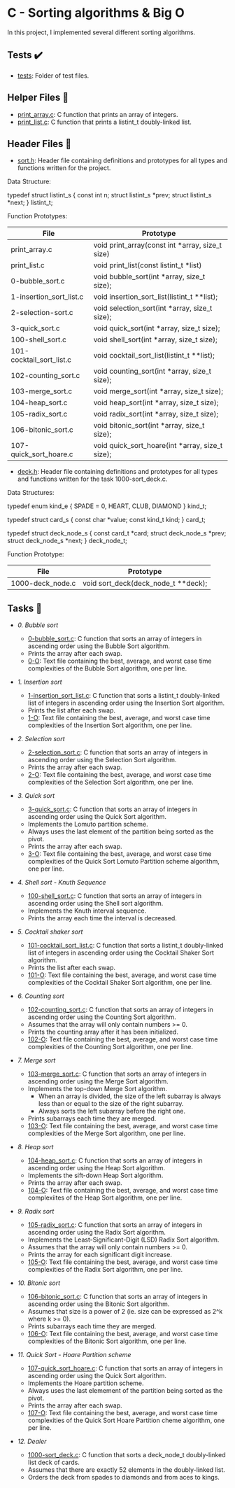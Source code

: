 # C - Sorting algorithms & Big O

In this project, I implemented several different sorting algorithms.

## Tests :heavy_check_mark:

* [tests](./tests): Folder of test files. 

## Helper Files :raised_hands:

* [print_array.c](./print_array.c): C function that prints an array of integers. 
* [print_list.c](./print_list.c): C function that prints a listint_t doubly-linked list. 

## Header Files :file_folder:

* [sort.h](./sort.h): Header file containing definitions and prototypes for all types and functions written for the project.

Data Structure:

typedef struct listint_s
{
	const int n;
	struct listint_s *prev;
	struct listint_s *next;
} listint_t;


Function Prototypes:

| File                       | Prototype                                         |
| -------------------------- | ------------------------------------------------- |
| print_array.c            | void print_array(const int *array, size_t size) |
| print_list.c             | void print_list(const listint_t *list)          |
| 0-bubble_sort.c          | void bubble_sort(int *array, size_t size);      |
| 1-insertion_sort_list.c  | void insertion_sort_list(listint_t **list);     |
| 2-selection-sort.c       | void selection_sort(int *array, size_t size);   |
| 3-quick_sort.c           | void quick_sort(int *array, size_t size);       |
| 100-shell_sort.c         | void shell_sort(int *array, size_t size);       |
| 101-cocktail_sort_list.c | void cocktail_sort_list(listint_t **list);      |
| 102-counting_sort.c      | void counting_sort(int *array, size_t size);    |
| 103-merge_sort.c         | void merge_sort(int *array, size_t size);       |
| 104-heap_sort.c          | void heap_sort(int *array, size_t size);        |
| 105-radix_sort.c         | void radix_sort(int *array, size_t size);       |
| 106-bitonic_sort.c       | void bitonic_sort(int *array, size_t size);     |
| 107-quick_sort_hoare.c   | void quick_sort_hoare(int *array, size_t size); |

* [deck.h](./deck.h): Header file containing definitions and prototypes for all types and functions written for the task 1000-sort_deck.c.

Data Structures:

typedef enum kind_e
{
	SPADE = 0,
	HEART,
	CLUB,
	DIAMOND
} kind_t;

typedef struct card_s
{
	const char *value;
	const kind_t kind;
} card_t;

typedef struct deck_node_s
{
	const card_t *card;
	struct deck_node_s *prev;
	struct deck_node_s *next;
} deck_node_t;


Function Prototype:

| File               | Prototype                             |
| ------------------ | ------------------------------------- |
| 1000-deck_node.c | void sort_deck(deck_node_t **deck); |

## Tasks :page_with_curl:

* *0. Bubble sort*
  * [0-bubble_sort.c](./0-bubble_sort.c): C function that sorts an array of integers in ascending order using the Bubble Sort algorithm.
  * Prints the array after each swap.
  * [0-O](./0-O): Text file containing the best, average, and worst case time complexities of the Bubble Sort algorithm, one per line.

* *1. Insertion sort*
  * [1-insertion_sort_list.c](./1-insertion_sort_list.c): C function that sorts a listint_t doubly-linked list of integers in ascending order using the
  Insertion Sort algorithm.
  * Prints the list after each swap.
  * [1-O](./1-O): Text file containing the best, average, and worst case time complexities of the Insertion Sort algorithm, one per line.

* *2. Selection sort*
  * [2-selection_sort.c](./2-selection_sort.c): C function that sorts an array of integers in ascending order using the Selection Sort algorithm.
  * Prints the array after each swap.
  * [2-O](./2-O): Text file containing the best, average, and worst case time complexities of the Selection Sort algorithm, one per line.

* *3. Quick sort*
  * [3-quick_sort.c](./3-quick_sort.c): C function that sorts an array of integers in ascending order using the Quick Sort algorithm.
  * Implements the Lomuto partition scheme.
  * Always uses the last element of the partition being sorted as the pivot.
  * Prints the array after each swap.
  * [3-O](./3-O): Text file containing the best, average, and worst case time complexities of the Quick Sort Lomuto Partition scheme algorithm, one per line.

* *4. Shell sort - Knuth Sequence*
  * [100-shell_sort.c](./100-shell_sort.c): C function that sorts an array of integers in ascending order using the Shell sort algorithm.
  * Implements the Knuth interval sequence.
  * Prints the array each time the interval is decreased.

* *5. Cocktail shaker sort*
  * [101-cocktail_sort_list.c](./101-cocktail_sort_list.c): C function that sorts
  a listint_t doubly-linked list of integers in ascending order using the Cocktail Shaker Sort algorithm.
  * Prints the list after each swap.
  * [101-O](./101-O): Text file containing the best, average, and worst case time complexities of the Cocktail Shaker Sort algorithm, one per line.

* *6. Counting sort*
  * [102-counting_sort.c](./102-counting_sort.c): C function that sorts an array of integers in ascending order using the Counting Sort algorithm.
  * Assumes that the array will only contain numbers >= 0.
  * Prints the counting array after it has been initialized.
  * [102-O](./102-O): Text file containing the best, average, and worst case time complexities of the Counting Sort algorithm, one per line.

* *7. Merge sort*
  * [103-merge_sort.c](./103-merge_sort.c): C function that sorts an array of integers in ascending order using the Merge Sort algorithm.
  * Implements the top-down Merge Sort algorithm.
    * When an array is divided, the size of the left subarray is always less than or equal to the size of the right subarray.
    * Always sorts the left subarray before the right one.
  * Prints subarrays each time they are merged.
  * [103-O](./103-O): Text file containing the best, average, and worst case time complexities of the Merge Sort algorithm, one per line.

* *8. Heap sort*
  * [104-heap_sort.c](./104-heap_sort.c): C function that sorts an array of integers in ascending order using the Heap Sort algorithm.
  * Implements the sift-down Heap Sort algorithm.
  * Prints the array after each swap.
  * [104-O](./104-O): Text file containing the best, average, and worst case time complexiites of the Heap Sort algorithm, one per line.

* *9. Radix sort*
  * [105-radix_sort.c](./105-radix_sort.c): C function that sorts an array of integers in ascending order using the Radix Sort algorithm.
  * Implements the Least-Significant-Digit (LSD) Radix Sort algorithm.
  * Assumes that the array will only contain numbers >= 0.
  * Prints the array for each significant digit increase.
  * [105-O](./105-O): Text file containing the best, average, and worst case time complexities of the Radix Sort algorithm, one per line.

* *10. Bitonic sort*
  * [106-bitonic_sort.c](./106-bitonic_sort.c): C function that sorts an array of integers in ascending order using the Bitonic Sort algorithm.
  * Assumes that size is a power of 2 (ie. size can be expressed as 2^k where k >= 0).
  * Prints subarrays each time they are merged.
  * [106-O](./106-O): Text file containing the best, average, and worst case time complexities of the Bitonic Sort algorithm, one per line.

* *11. Quick Sort - Hoare Partition scheme*
  * [107-quick_sort_hoare.c](./107-quick_sort_hoare.c): C function that sorts an array of integers in ascending order using the Quick Sort algorithm.
  * Implements the Hoare partition scheme.
  * Always uses the last elemement of the partition being sorted as the pivot.
  * Prints the array after each swap.
  * [107-O](./107-O): Text file containing the best, average, and worst case time complexities of the Quick Sort Hoare Partition cheme algorithm, one per line.

* *12. Dealer*
  * [1000-sort_deck.c](./1000-sort_deck.c): C function that sorts a deck_node_t doubly-linked list deck of cards.
  * Assumes that there are exactly 52 elements in the doubly-linked list.
  * Orders the deck from spades to diamonds and from aces to kings.
